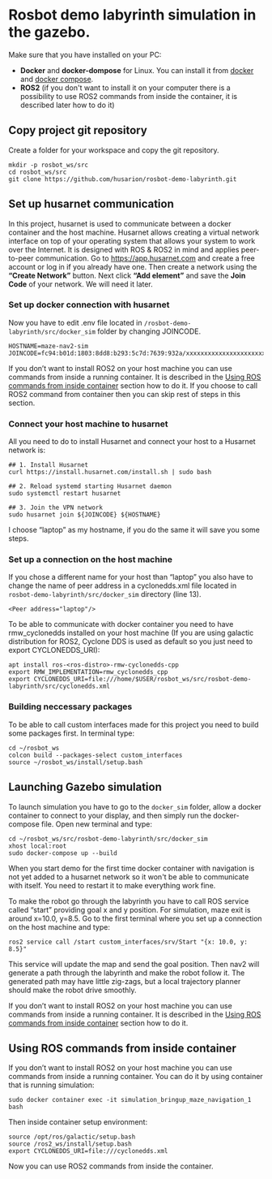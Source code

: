 # Rosbot demo labyrinth simulation in the gazebo.
Make sure that you have installed on your PC:
- **Docker** and **docker-dompose** for Linux. You can install it from [docker](https://docs.docker.com/engine/install/ubuntu/) and [docker compose](https://docs.docker.com/compose/install/).
- **ROS2** (if you don't want to install it on your computer there is a possibility to use ROS2 commands from inside the container, it is described later how to do it)
## Copy project git repository
Create a folder for your workspace and copy the git repository. 
```
mkdir -p rosbot_ws/src
cd rosbot_ws/src
git clone https://github.com/husarion/rosbot-demo-labyrinth.git
```
## Set up husarnet communication
In this project, husarnet is used to communicate between a docker container and the host machine. Husarnet allows creating a virtual network interface on top of your operating system that allows your system to work over the Internet. It is designed with ROS & ROS2 in mind and applies peer-to-peer communication. Go to https://app.husarnet.com and create a free account or log in if you already have one. Then create a network using the **“Create Network”** button. Next click **“Add element”** and save the **Join Code** of your network. We will need it later.
### Set up docker connection with husarnet
Now you have to edit .env file located in `/rosbot-demo-labyrinth/src/docker_sim` folder by changing JOINCODE. 
```
HOSTNAME=maze-nav2-sim
JOINCODE=fc94:b01d:1803:8dd8:b293:5c7d:7639:932a/xxxxxxxxxxxxxxxxxxxxxxx
```
If you don’t want to install ROS2 on your host machine you can use commands from inside a running container. It is described in the [Using ROS commands from inside container](#using-ros-commands-from-inside-container) section how to do it. If you choose to call ROS2 command from container then you can skip rest of steps in this section.
### Connect your host machine to husarnet
All you need to do to install Husarnet and connect your host to a Husarnet network is:
```
## 1. Install Husarnet
curl https://install.husarnet.com/install.sh | sudo bash

## 2. Reload systemd starting Husarnet daemon
sudo systemctl restart husarnet

## 3. Join the VPN network
sudo husarnet join ${JOINCODE} ${HOSTNAME}
```
I choose “laptop” as my hostname, if you do the same it will save you some steps.

### Set up a connection on the host machine
If you chose a different name for your host than “laptop” you also have to change the name of peer address in a cyclonedds.xml file located in `rosbot-demo-labyrinth/src/docker_sim` directory (line 13).  
```
<Peer address="laptop"/>
```
To be able to communicate with docker container you need to have rmw_cyclonedds installed on your host machine (If you are using galactic distribution for ROS2, Cyclone DDS is used as default so you just need to export  CYCLONEDDS_URI):
```
apt install ros-<ros-distro>-rmw-cyclonedds-cpp
export RMW_IMPLEMENTATION=rmw_cyclonedds_cpp
export CYCLONEDDS_URI=file:///home/$USER/rosbot_ws/src/rosbot-demo-labyrinth/src/cyclonedds.xml
```
### Building neccessary packages
To be able to call custom interfaces made for this project you need to build some packages first. In terminal type:
```
cd ~/rosbot_ws
colcon build --packages-select custom_interfaces
source ~/rosbot_ws/install/setup.bash
```

## Launching Gazebo simulation 
To launch simulation you have to go to the `docker_sim` folder, allow a docker container to connect to your display, and then simply run the docker-compose file. Open new terminal and type:
```
cd ~/rosbot_ws/src/rosbot-demo-labyrinth/src/docker_sim
xhost local:root
sudo docker-compose up --build
```
When you start demo for the first time docker container with navigation is not yet added to a husarnet network so it won't be able to communicate with itself. You need to restart it to make everything work fine. 

To make the robot go through the labyrinth you have to call ROS service called “start” providing goal x and y position. 
For simulation, maze exit is around x=10.0, y=8.5. Go to the first terminal where you set up a connection on the host machine and type:
```
ros2 service call /start custom_interfaces/srv/Start "{x: 10.0, y: 8.5}"
```
This service will update the map and send the goal position. Then nav2 will generate a path through the labyrinth and make the robot follow it. The generated path may have little zig-zags, but a local trajectory planner should make the robot drive smoothly.

If you don’t want to install ROS2 on your host machine you can use commands from inside a running container. It is described in the [Using ROS commands from inside container](#using-ros-commands-from-inside-container) section how to do it.

## Using ROS commands from inside container
If you don’t want to install ROS2 on your host machine you can use commands from inside a running container. You can do it by using container that is running simulation:
```
sudo docker container exec -it simulation_bringup_maze_navigation_1 bash
```
Then inside container setup environment:
```
source /opt/ros/galactic/setup.bash
source /ros2_ws/install/setup.bash
export CYCLONEDDS_URI=file:///cyclonedds.xml
```
Now you can use ROS2 commands from inside the container. 
